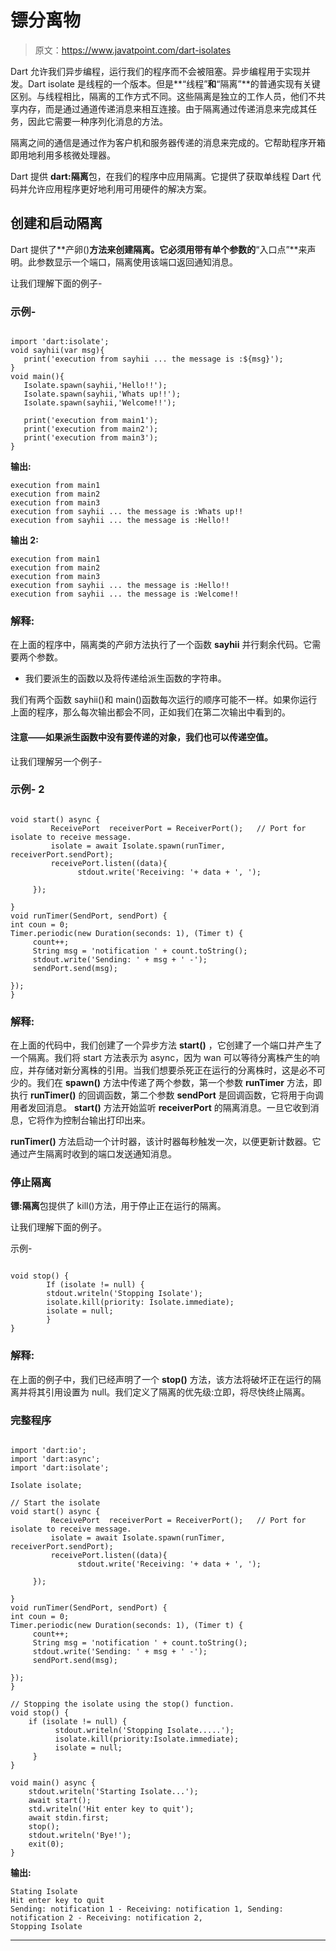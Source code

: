 # 镖分离物

> 原文：<https://www.javatpoint.com/dart-isolates>

Dart 允许我们异步编程，运行我们的程序而不会被阻塞。异步编程用于实现并发。Dart isolate 是线程的一个版本。但是**“线程”**和**“隔离”**的普通实现有关键区别。与线程相比，隔离的工作方式不同。这些隔离是独立的工作人员，他们不共享内存，而是通过通道传递消息来相互连接。由于隔离通过传递消息来完成其任务，因此它需要一种序列化消息的方法。

隔离之间的通信是通过作为客户机和服务器传递的消息来完成的。它帮助程序开箱即用地利用多核微处理器。

Dart 提供 **dart:隔离**包，在我们的程序中应用隔离。它提供了获取单线程 Dart 代码并允许应用程序更好地利用可用硬件的解决方案。

## 创建和启动隔离

Dart 提供了**产卵()**方法来创建隔离。它必须用带有单个参数的**“入口点”**来声明。此参数显示一个端口，隔离使用该端口返回通知消息。

让我们理解下面的例子-

### 示例-

```

import 'dart:isolate';  
void sayhii(var msg){ 
   print('execution from sayhii ... the message is :${msg}'); 
}  
void main(){ 
   Isolate.spawn(sayhii,'Hello!!'); 
   Isolate.spawn(sayhii,'Whats up!!'); 
   Isolate.spawn(sayhii,'Welcome!!'); 

   print('execution from main1'); 
   print('execution from main2'); 
   print('execution from main3'); 
}

```

**输出:**

```
execution from main1
execution from main2
execution from main3
execution from sayhii ... the message is :Whats up!!
execution from sayhii ... the message is :Hello!!

```

**输出 2:**

```
execution from main1
execution from main2
execution from main3
execution from sayhii ... the message is :Hello!!
execution from sayhii ... the message is :Welcome!!

```

### 解释:

在上面的程序中，隔离类的产卵方法执行了一个函数 **sayhii** 并行剩余代码。它需要两个参数。

*   我们要派生的函数以及将传递给派生函数的字符串。

我们有两个函数 sayhii()和 main()函数每次运行的顺序可能不一样。如果你运行上面的程序，那么每次输出都会不同，正如我们在第二次输出中看到的。

#### 注意——如果派生函数中没有要传递的对象，我们也可以传递空值。

让我们理解另一个例子-

### 示例- 2

```

void start() async {
         ReceivePort  receiverPort = ReceiverPort();   // Port for isolate to receive message.
         isolate = await Isolate.spawn(runTimer, receiverPort.sendPort);
         receivePort.listen((data){
               stdout.write('Receiving: '+ data + ', ');

     });

}
void runTimer(SendPort, sendPort) {
int coun = 0;
Timer.periodic(new Duration(seconds: 1), (Timer t) {
     count++;
     String msg = 'notification ' + count.toString();
     stdout.write('Sending: ' + msg + ' -');
     sendPort.send(msg);

});
}

```

### 解释:

在上面的代码中，我们创建了一个异步方法 **start()** ，它创建了一个端口并产生了一个隔离。我们将 start 方法表示为 async，因为 wan 可以等待分离株产生的响应，并存储对新分离株的引用。当我们想要杀死正在运行的分离株时，这是必不可少的。我们在 **spawn()** 方法中传递了两个参数，第一个参数 **runTimer** 方法，即执行 **runTimer()** 的回调函数，第二个参数 **sendPort** 是回调函数，它将用于向调用者发回消息。 **start()** 方法开始监听 **receiverPort** 的隔离消息。一旦它收到消息，它将作为控制台输出打印出来。

**runTimer()** 方法启动一个计时器，该计时器每秒触发一次，以便更新计数器。它通过产生隔离时收到的端口发送通知消息。

### 停止隔离

**镖:隔离**包提供了 kill()方法，用于停止正在运行的隔离。

让我们理解下面的例子。

示例-

```

void stop() {  
        If (isolate != null) {
        stdout.writeln('Stopping Isolate');
        isolate.kill(priority: Isolate.immediate);
        isolate = null;
        }
}

```

### 解释:

在上面的例子中，我们已经声明了一个 **stop()** 方法，该方法将破坏正在运行的隔离并将其引用设置为 null。我们定义了隔离的优先级:立即，将尽快终止隔离。

### 完整程序

```

import 'dart:io';
import 'dart:async';
import 'dart:isolate';

Isolate isolate;

// Start the isolate 
void start() async {
         ReceivePort  receiverPort = ReceiverPort();   // Port for isolate to receive message.
         isolate = await Isolate.spawn(runTimer, receiverPort.sendPort);
         receivePort.listen((data){
               stdout.write('Receiving: '+ data + ', ');

     });

}
void runTimer(SendPort, sendPort) {
int coun = 0;
Timer.periodic(new Duration(seconds: 1), (Timer t) {
     count++;
     String msg = 'notification ' + count.toString();
     stdout.write('Sending: ' + msg + ' -');
     sendPort.send(msg);

});
}

// Stopping the isolate using the stop() function.
void stop() {
    if (isolate != null) {
          stdout.writeln('Stopping Isolate.....');
          isolate.kill(priority:Isolate.immediate);
          isolate = null; 
     }
}

void main() async {
    stdout.writeln('Starting Isolate...');
    await start();
    std.writeln('Hit enter key to quit');
    await stdin.first;
    stop();
    stdout.writeln('Bye!');
    exit(0);
}

```

**输出:**

```
Stating Isolate 
Hit enter key to quit 
Sending: notification 1 - Receiving: notification 1, Sending: notification 2 - Receiving: notification 2,
Stopping Isolate

```

* * *